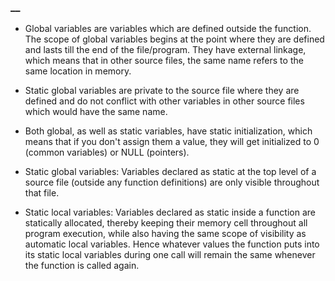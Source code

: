 ### __

- Global variables are variables which are defined outside the function. The scope of global variables
begins at the point where they are defined and lasts till the end of the file/program. They have external 
linkage, which means that in other source files, the same name refers to the same location in memory.

- Static global variables are private to the source file where they are defined and do not conflict with
 other variables in other source files which would have the same name.

- Both global, as well as static variables, have static initialization, which means that if you don't
assign them a value, they will get initialized to 0 (common variables) or NULL (pointers).

- Static global variables: Variables declared as static at the top level of a source file 
(outside any function definitions) are only visible throughout that file.

- Static local variables: Variables declared as static inside a function are statically allocated,
 thereby keeping their memory cell throughout all program execution, while also having the same scope of
 visibility as automatic local variables. Hence whatever values the function puts into its static local
 variables during one call will remain the same whenever the function is called again.



